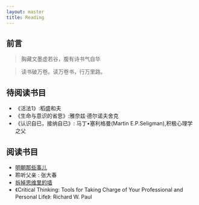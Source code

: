 ```yaml
---
layout: master
title: Reading
---
```


## 前言

> 胸藏文墨虚若谷，腹有诗书气自华

> 读书破万卷。读万卷书，行万里路。


## 待阅读书目

- 《活法1》:稻盛和夫
- 《生命与意识的省思》:雅奈兹·德尔诺夫舍克
- 《认识自已，接纳自已》: 马丁•塞利格曼(Martin E.P.Seligman),积极心理学之父

## 阅读书目

* [明朝那些事儿](mingchaonaxieshier.html)
* 聆听父亲 : 张大春
* [拆掉思维里的墙](teardown-thewall-inmind.html)
* 《Critical Thinking: Tools for Taking Charge of Your Professional and Personal Life》: Richard W. Paul
